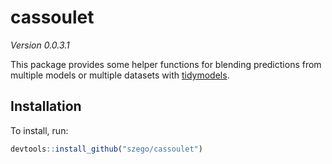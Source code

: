 
<!-- README.md is generated from README.Rmd. Please edit that file -->

# cassoulet

<!-- badges: start -->

<!-- badges: end -->

*Version 0.0.3.1*

This package provides some helper functions for blending predictions
from multiple models or multiple datasets with
[tidymodels](https://www.tidymodels.org/).

## Installation

To install, run:

``` r
devtools::install_github("szego/cassoulet")
```
